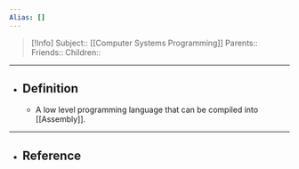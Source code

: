 ```yaml
---
Alias: []
---
```

> [!Info]
> Subject:: [[Computer Systems Programming]]
> Parents:: 
> Friends:: 
> Children:: 
---
- ## Definition
	- A low level programming language that can be compiled into [[Assembly]].
---
- ## Reference